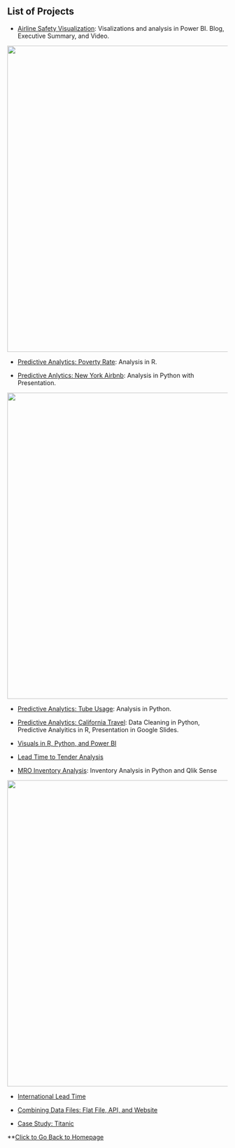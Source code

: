 ## List of Projects
- [Airline Safety Visualization](https://nestingen.github.io/Airline-Safety-Visualization-Project/): Visalizations and analysis in Power BI. Blog, Executive Summary, and Video. 
<p align="center"> 
  <img src= "https://user-images.githubusercontent.com/54515596/107889595-6700db00-6ed9-11eb-890f-9b394bf26119.png" width ="700">
</p>

- [Predictive Analytics: Poverty Rate](https://nestingen.github.io/Predictive-Analytics-Poverty-Rate/): Analysis in R.

- [Predictive Anlytics: New York Airbnb](https://nestingen.github.io/Predictive-Analytics-New-York-Airbnb/): Analysis in Python with Presentation. 
<p align="center"> 
  <img src= "https://user-images.githubusercontent.com/54515596/107889837-e0e59400-6eda-11eb-89d6-37db495021a4.png" width ="700">
</p>

- [Predictive Analytics: Tube Usage](https://nestingen.github.io/Predictive-Analytics-Tube-Usage/): Analysis in Python. 

- [Predictive Analytics: California Travel](https://nestingen.github.io/Predictive-Analytics-California-Travel/): Data Cleaning in Python, Predictive Analyitics in R, Presentation in Google Slides. 
<p align="center"> 
  <https://user-images.githubusercontent.com/54515596/107890332-01631d80-6ede-11eb-968b-7d6a176d0fd4.png" width ="700">
</p>

- [Visuals in R, Python, and Power BI](https://nestingen.github.io/Visuals-in-R-Python-and-PowerBI/)

- [Lead Time to Tender Analysis](https://nestingen.github.io/DSC-680-Lead-Time-to-Tender/)

- [MRO Inventory Analysis](https://nestingen.github.io/MRO-Inventory/): Inventory Analysis in Python and Qlik Sense
<p align="center"> 
  <img src="https://user-images.githubusercontent.com/54515596/106980925-b2bbc380-6726-11eb-90e7-b3229ef540e8.png" width="700">
</p>

- [International Lead Time](https://nestingen.github.io/International-Lead-Time/)

- [Combining Data Files: Flat File, API, and Website](https://nestingen.github.io/Combining-Data-Flat-File-API-and-Website/)

- [Case Study: Titanic](https://nestingen.github.io/Case-Study-Titanic/) 

**[Click to Go Back to Homepage](https://nestingen.github.io/)
